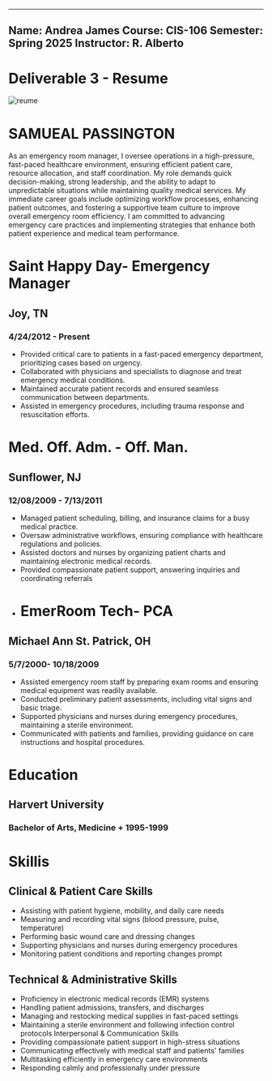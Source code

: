 
---
Name: Andrea James
Course: CIS-106
Semester: Spring 2025
Instructor: R. Alberto
---

# Deliverable 3 - Resume

![reume](resumepic.pngs)
# SAMUEAL PASSINGTON

As an emergency room manager, I oversee operations in a high-pressure, fast-paced healthcare environment, ensuring efficient patient care, resource allocation, and staff coordination. My role demands quick decision-making, strong leadership, and the ability to adapt to unpredictable situations while maintaining quality medical services. My immediate career goals include optimizing workflow processes, enhancing patient outcomes, and fostering a supportive team culture to improve overall emergency room efficiency. I am committed to advancing emergency care practices and implementing strategies that enhance both patient experience and medical team performance.

# Saint Happy Day- Emergency Manager
## Joy, TN
### 4/24/2012 - Present

- Provided critical care to patients in a fast-paced emergency department, prioritizing cases based on urgency.
- Collaborated with physicians and specialists to diagnose and treat emergency medical conditions.
- Maintained accurate patient records and ensured seamless communication between departments.
- Assisted in emergency procedures, including trauma response and resuscitation efforts.
# Med. Off. Adm. - Off. Man.
## Sunflower, NJ
### 12/08/2009 - 7/13/2011
- Managed patient scheduling, billing, and insurance claims for a busy medical practice.
- Oversaw administrative workflows, ensuring compliance with healthcare regulations and policies.
- Assisted doctors and nurses by organizing patient charts and maintaining electronic medical records.
- Provided compassionate patient support, answering inquiries and coordinating referrals
- # EmerRoom Tech- PCA
## Michael Ann St. Patrick, OH
### 5/7/2000- 10/18/2009
- Assisted emergency room staff by preparing exam rooms and ensuring medical equipment was readily available.
- Conducted preliminary patient assessments, including vital signs and basic triage.
- Supported physicians and nurses during emergency procedures, maintaining a sterile environment.
- Communicated with patients and families, providing guidance on care instructions and hospital procedures.

# Education
## Harvert University
### Bachelor of Arts, Medicine + 1995-1999


# Skillis
## Clinical & Patient Care Skills
- Assisting with patient hygiene, mobility, and daily care needs
- Measuring and recording vital signs (blood pressure, pulse, temperature)
- Performing basic wound care and dressing changes
- Supporting physicians and nurses during emergency procedures
- Monitoring patient conditions and reporting changes prompt

## Technical & Administrative Skills
- Proficiency in electronic medical records (EMR) systems
- Handling patient admissions, transfers, and discharges
- Managing and restocking medical supplies in fast-paced settings
- Maintaining a sterile environment and following infection control protocols
Interpersonal & Communication Skills
- Providing compassionate patient support in high-stress situations
- Communicating effectively with medical staff and patients' families
- Multitasking efficiently in emergency care environments
- Responding calmly and professionally under pressure

